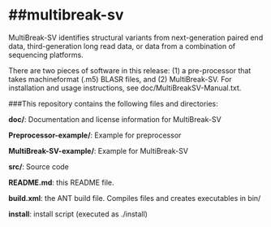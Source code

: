 ##multibreak-sv
=============

MultiBreak-SV identifies structural variants from next-generation paired end data, third-generation long read data, or data from a combination of sequencing platforms.

There are two pieces of software in this release: (1) a pre-processor that takes machineformat (.m5) BLASR files, and (2) MultiBreak-SV.  For installation and usage instructions, see doc/MultiBreakSV-Manual.txt.

###This repository contains the following files and directories:

**doc/**: Documentation and license information for MultiBreak-SV 
  
**Preprocessor-example/**: Example for preprocessor

**MultiBreak-SV-example/**: Example for MultiBreak-SV
 
**src/**: Source code

**README.md**: this README file.

**build.xml**: the ANT build file.  Compiles files and creates executables in bin/

**install**: install script (executed as ./install)
  
